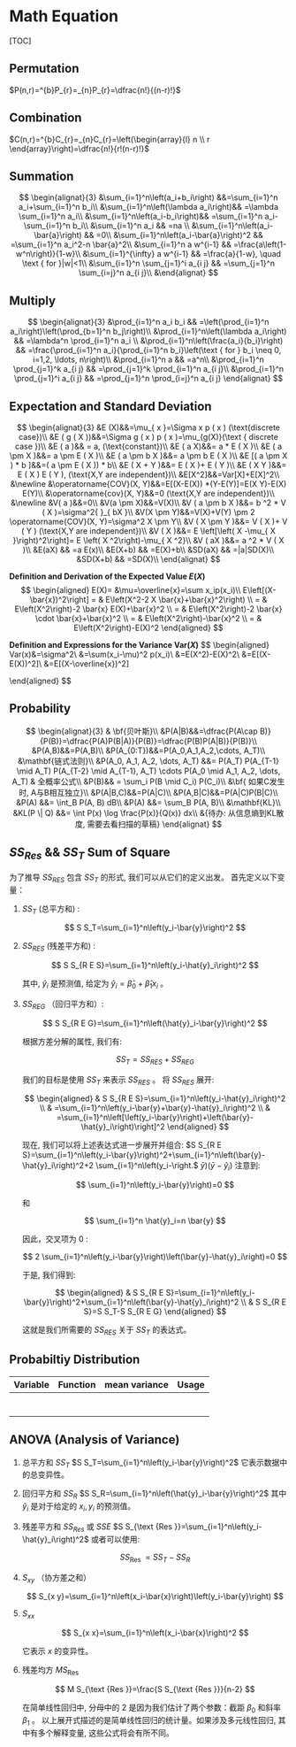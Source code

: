 # Math Equation

[TOC]

## Permutation

$P(n,r)=^{b}P_{r}=_{n}P_{r}=\dfrac{n!}{(n-r)!}$

## Combination

$C(n,r)=^{b}C_{r}=_{n}C_{r}=\left(\begin{array}{l} n \\ r \end{array}\right)=\dfrac{n!}{r!(n-r)!}$

## Summation

$$
\begin{alignat}{3}
&\sum_{i=1}^n\left(a_i+b_i\right) &&=\sum_{i=1}^n a_i+\sum_{i=1}^n b_i\\
&\sum_{i=1}^n\left(\lambda a_i\right)&& =\lambda \sum_{i=1}^n a_i\\
&\sum_{i=1}^n\left(a_i-b_i\right)&& =\sum_{i=1}^n a_i-\sum_{i=1}^n b_i\\
&\sum_{i=1}^n a_i && =na  \\
&\sum_{i=1}^n\left(a_i-\bar{a}\right) && =0\\
&\sum_{i=1}^n\left(a_i-\bar{a}\right)^2 && =\sum_{i=1}^n a_i^2-n \bar{a}^2\\
&\sum_{i=1}^n a w^{i-1} && =\frac{a\left(1-w^n\right)}{1-w}\\
&\sum_{i=1}^{\infty} a w^{i-1} && =\frac{a}{1-w}, \quad \text { for }|w|<1\\
&\sum_{i=1}^n \sum_{j=1}^i a_{i j} && =\sum_{j=1}^n \sum_{i=j}^n a_{i j}\\
&\end{alignat}
$$

## Multiply

$$
\begin{alignat}{3}
&\prod_{i=1}^n a_i b_i && =\left(\prod_{i=1}^n a_i\right)\left(\prod_{b=1}^n b_j\right)\\
&\prod_{i=1}^n\left(\lambda a_i\right) && =\lambda^n \prod_{i=1}^n a_i \\
&\prod_{i=1}^n\left(\frac{a_i}{b_i}\right) && =\frac{\prod_{i=1}^n a_i}{\prod_{i=1}^n b_i}\left(\text { for } b_i \neq 0, i=1,2, \ldots, n\right)\\
&\prod_{i=1}^n a && =a^n\\
&\prod_{i=1}^n \prod_{j=1}^k a_{i j} && =\prod_{j=1}^k \prod_{i=1}^n a_{i j}\\
&\prod_{i=1}^n \prod_{j=1}^i a_{i j} && =\prod_{j=1}^n \prod_{i=j}^n a_{i j}
\end{alignat}
$$

## Expectation and Standard Deviation

$$
\begin{alignat}{3}
&E (X)&&=\mu_{ x }=\Sigma x p ( x )  (\text{discrete case})\\
&E ( g ( X ))&&=\Sigma g ( x ) p ( x )=\mu_{g(X)}(\text { discrete case })\\
&E ( a )&& = a, (\text{constant})\\
&E ( a X)&&= a * E ( X )\\
&E ( a \pm X )&&= a \pm E ( X )\\
&E ( a \pm b X )&&= a \pm b E ( X )\\
&E [( a \pm X ) * b ]&&=( a \pm E ( X )) * b\\
&E ( X + Y )&&= E ( X )+ E ( Y )\\
&E ( X Y )&&= E ( X ) E ( Y ), (\text{X,Y are independent})\\
&E[X^2]&&=Var[X]+E[X]^2\\
&\newline
&\operatorname{COV}(X, Y)&&=E[(X-E(X)) *(Y-E(Y)]=E(X Y)-E(X) E(Y)\\
&\operatorname{cov}(X, Y)&&=0 (\text{X,Y are independent})\\
&\newline
&V( a )&&=0\\
&V(a \pm X)&&=V(X)\\
&V ( a \pm b X )&&= b ^2 * V ( X )=\sigma^2{ }_{ bX }\\
&V(X \pm Y)&&=V(X)+V(Y) \pm 2 \operatorname{COV}(X, Y)=\sigma^2 X \pm Y\\
&V ( X \pm Y )&&= V ( X )+ V ( Y ) (\text{X,Y are independent})\\
&V ( X )&&= E \left[\left( X -\mu_{ X }\right)^2\right]= E \left( X ^2\right)-\mu_{ X ^2}\\
&V ( aX )&&= a ^2 * V ( X )\\
&E(aX) && =a E(x)\\
&E(X+b) && =E(X)+b\\
&SD(aX) && =|a|SD(X)\\
&SD(X+b) && =SD(X)\\
\end{alignat}
$$



**Definition and Derivation of the Expected Value $E(X)$**
$$
\begin{aligned}
E(X)= &\mu=\overline{x}=\sum x_ip(x_i)\\
E\left[(X-\bar{x})^2\right]
= & E\left(X^2-2 X \bar{x}+\bar{x}^2\right) \\
= & E\left(X^2\right)-2 \bar{x} E(X)+\bar{x}^2 \\
= & E\left(X^2\right)-2 \bar{x} \cdot \bar{x}+\bar{x}^2 \\
= & E\left(X^2\right)-\bar{x}^2 \\
= & E\left(X^2\right)-E(X)^2
\end{aligned}
$$



**Definition and Expressions for the Variance $\mathrm{Var}(X)$**
$$
\begin{aligned}
Var(x)&=\sigma^2\\
&=\sum(x_i-\mu)^2 p(x_i)\\
&=E(X^2)-E(X)^2\\
&=E[(X-E(X))^2]\\
&=E[(X-\overline{x})^2]

\end{aligned}
$$


## Probability

$$
\begin{alignat}{3}
& \bf{贝叶斯}\\
&P(A|B)&&=\dfrac{P(A\cap B)}{P(B)}=\dfrac{P(A)P(B|A)}{P(B)}=\dfrac{P(B)P(A|B)}{P(B)}\\
&P(A,B)&&=P(A,B)\\
&P(A_{0:T})&&=P(A_0,A_1,A_2,\cdots, A_T)\\
&\mathbf{链式法则}\\
&P(A_0, A_1, A_2, \dots, A_T) &&= P(A_T) P(A_{T-1} \mid A_T) P(A_{T-2} \mid A_{T-1}, A_T) \cdots P(A_0 \mid A_1, A_2, \dots, A_T)
& 全概率公式\\
&P(B)&& = \sum_i P(B \mid C_i) P(C_i)\\
&\bf{ 如果C发生时, A与B相互独立}\\
&P(A|B,C)&&=P(A|C)\\
&P(A,B|C)&&=P(A|C)P(B|C)\\
&P(A) &&= \int_B P(A, B) dB\\
&P(A) &&= \sum_B P(A, B)\\
&\mathbf{KL}\\
&KL(P \| Q) &&= \int P(x) \log \frac{P(x)}{Q(x)} dx\\
&{待办: 从信息熵到KL散度, 需要去看扫描的草稿}
\end{alignat}
$$


## $SS_{Res}\ \&\&\ SS_{T}$  Sum of Square

为了推导 $S S_{R E S}$ 包含 $S S_T$ 的形式, 我们可以从它们的定义出发。
首先定义以下变量：

1. $S S_T$ (总平方和) :
   
   $$
   S S_T=\sum_{i=1}^n\left(y_i-\bar{y}\right)^2
   $$
2. $S S_{R E S}$ (残差平方和) :
   
   $$
   S S_{R E S}=\sum_{i=1}^n\left(y_i-\hat{y}_i\right)^2
   $$
   
   其中, $\hat{y}_i$ 是预测值, 给定为 $\hat{y}_i=\hat{\beta}_0+\hat{\beta}_1 x_i$ 。
3. $S S_{R E G}$ （回归平方和）:
   
   $$
   S S_{R E G}=\sum_{i=1}^n\left(\hat{y}_i-\bar{y}\right)^2
   $$
   
   根据方差分解的属性, 我们有:
   
   $$
   S S_T=S S_{R E S}+S S_{R E G}
   $$
   
   我们的目标是使用 $S S_T$ 来表示 $S S_{R E S}$ 。
   将 $S S_{R E S}$ 展开:
   
   $$
   \begin{aligned}
   & S S_{R E S}=\sum_{i=1}^n\left(y_i-\hat{y}_i\right)^2 \\
   & =\sum_{i=1}^n\left(y_i-\bar{y}+\bar{y}-\hat{y}_i\right)^2 \\
   & =\sum_{i=1}^n\left[\left(y_i-\bar{y}\right)+\left(\bar{y}-\hat{y}_i\right)\right]^2
   \end{aligned}
   $$
   
   现在, 我们可以将上述表达式进一步展开并组合:
   $S S_{R E S}=\sum_{i=1}^n\left(y_i-\bar{y}\right)^2+\sum_{i=1}^n\left(\bar{y}-\hat{y}_i\right)^2+2 \sum_{i=1}^n\left(y_i-\right.$
   $\bar{y})\left(\bar{y}-\hat{y}_i\right)$
   注意到:
   
   $$
   \sum_{i=1}^n\left(y_i-\bar{y}\right)=0
   $$
   
   和
   
   $$
   \sum_{i=1}^n \hat{y}_i=n \bar{y}
   $$
   
   因此，交叉项为 0 :
   
   $$
   2 \sum_{i=1}^n\left(y_i-\bar{y}\right)\left(\bar{y}-\hat{y}_i\right)=0
   $$
   
   于是, 我们得到:
   
   $$
   \begin{aligned}
   & S S_{R E S}=\sum_{i=1}^n\left(y_i-\bar{y}\right)^2+\sum_{i=1}^n\left(\bar{y}-\hat{y}_i\right)^2 \\
   & S S_{R E S}=S S_T-S S_{R E G}
   \end{aligned}
   $$
   
   这就是我们所需要的 $S S_{R E S}$ 关于 $S S_T$ 的表达式。









## Probabiltiy Distribution

| Variable | Function | mean  variance | Usage |
| -------- | -------- | -------------- | ----- |
|          |          |                |       |
|          |          |                |       |
|          |          |                |       |
|          |          |                |       |
|          |          |                |       |
|          |          |                |       |
|          |          |                |       |

## ANOVA (**An**alysis **o**f **V**ari**a**nce)

1. 总平方和 $S S_T$
   $S S_T=\sum_{i=1}^n\left(y_i-\bar{y}\right)^2$
   它表示数据中的总变异性。
2. 回归平方和 $S S_R$
   $S S_R=\sum_{i=1}^n\left(\hat{y}_i-\bar{y}\right)^2$
   其中 $\hat{y}_i$ 是对于给定的 $x_i, y_i$ 的预测值。
3. 残差平方和 $S S_{R e s}$ 或 $S S E$
   $S S_{\text {Res }}=\sum_{i=1}^n\left(y_i-\hat{y}_i\right)^2$
   或者可以使用:
   
   $$
   S S_{\text {Res }}=S S_T-S S_R
   $$
4. $S_{x y}$ （协方差之和）
   
   $$
   S_{x y}=\sum_{i=1}^n\left(x_i-\bar{x}\right)\left(y_i-\bar{y}\right)
   $$
5. $S_{x x}$
   
   $$
   S_{x x}=\sum_{i=1}^n\left(x_i-\bar{x}\right)^2
   $$
   
   它表示 $x$ 的变异性。
6. 残差均方 $M S_{\text {Res }}$
   
   $$
   M S_{\text {Res }}=\frac{S S_{\text {Res }}}{n-2}
   $$
   
   在简单线性回归中, 分母中的 2 是因为我们估计了两个参数：截距 $\beta_0$ 和斜率 $\beta_1$ 。
   以上展开式描述的是简单线性回归的统计量。如果涉及多元线性回归, 其中有多个解释变量, 这些公式将会有所不同。
